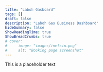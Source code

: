 ```yaml
---
title: "Laboh Gasboard"
tags: []
draft: false
description: "Laboh Gas Business Dashboard"
hideSummary: false
ShowReadingTime: true
ShowBreadCrumbs: true
# cover:
#     image: "images/inefsin.png"
#     alt: "Booking page screenshot"
---
```


This is a placeholder text